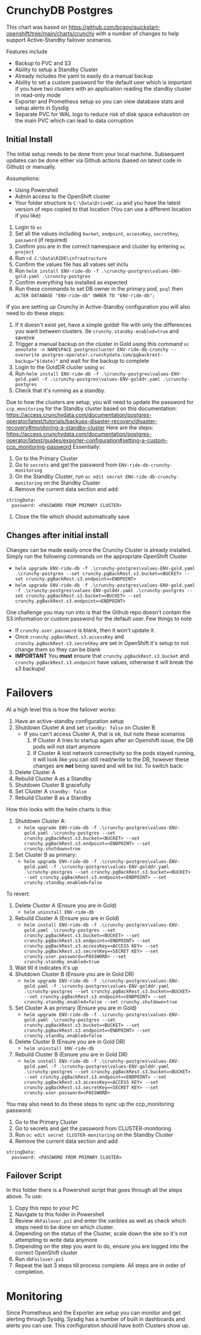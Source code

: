 # CrunchyDB Postgres

This chart was based on https://github.com/bcgov/quickstart-openshift/tree/main/charts/crunchy with a number of changes to help support Active-Standby failover scenarios.

Features include
- Backup to PVC and S3
- Ability to setup a Standby Cluster
- Already includes the yaml to easily do a manual backup
- Ability to set a custom password for the default user which is important if you have two clusters with an application reading the standby cluster in read-only mode
- Exporter and Prometheus setup so you can view database stats and setup alerts in Sysdig
- Separate PVC for WAL logs to reduce risk of disk space exhaustion on the main PVC which can lead to data corruption

## Initial Install
The initial setup needs to be done from your local machine. Subsequent updates can be done either via Github actions (based on latest code in Github) or manually.

Assumptions:
- Using Powershell
- Admin access to the OpenShift cluster
- Your folder structure is `C:\Data\DriveBC.ca` and you have the latest version of repo copied to that location (You can use a different location if you like)

1. Login to `oc` 
1. Set all the values including `bucket`, `endpoint`, `accessKey`, `secretKey`, `password` (if required)
1. Confirm you are in the correct namespace and cluster by entering `oc project`
1. Run `cd C:\Data\RIDE\infrastructure`
1. Confirm the values file has all values set inclu
1. Run `helm install ENV-ride-db -f .\crunchy-postgres\values-ENV-gold.yaml .\crunchy-postgres`
1. Confirm everything has installed as expected
1. Run these commands to set DB owner in the primary pod, `psql` then `ALTER DATABASE "ENV-ride-db" OWNER TO "ENV-ride-db";`

If you are setting up Crunchy in Active-Standby configuration you will also need to do these steps:
1. If it doesn't exist yet, have a simple golddr file with only the differences you want between clusters. (Ie `crunchy.standby.enabled=true` and save)ve
1. Trigger a manual backup on the cluster in Gold using this command `oc annotate -n NAMESPACE postgrescluster ENV-ride-db-crunchy --overwrite postgres-operator.crunchydata.com/pgbackrest-backup="$(date)"` and wait for the backup to complete
1. Login to the GoldDR cluster using `oc`
1. Run `helm install ENV-ride-db -f .\crunchy-postgres\values-ENV-gold.yaml -f .\crunchy-postgres\values-ENV-golddr.yaml .\crunchy-postgres`
1. Check that it's running as a standby.

Due to how the clusters are setup, you will need to update the password for `ccp_monitoring` for the Standby cluster based on this documentation: https://access.crunchydata.com/documentation/postgres-operator/latest/tutorials/backups-disaster-recovery/disaster-recovery#monitoring-a-standby-cluster
Here are the steps: https://access.crunchydata.com/documentation/postgres-operator/latest/guides/exporter-configuration#setting-a-custom-ccp_monitoring-password
Essentially:
1. Go to the Primary Cluster
1. Go to `secrets` and get the password from `ENV-ride-db-crunchy-monitoring`
1. On the Standby Cluster, run `oc edit secret ENV-ride-db-crunchy-monitoring` on the Standby Cluster
1. Remove the current data section and add:
```
stringData:
  password: <PASSWORD FROM PRIMARY CLUSTER>
```
1. Close the file which should automatically save

## Changes after initial install
Changes can be made easily once the Crunchy Cluster is already installed. Simply run the following commands on the appropriate OpenShift Cluster
- `helm upgrade ENV-ride-db -f .\crunchy-postgres\values-ENV-gold.yaml .\crunchy-postgres --set crunchy.pgBackRest.s3.bucket=<BUCKET> --set crunchy.pgBackRest.s3.endpoint=<ENDPOINT>`
- `helm upgrade ENV-ride-db -f .\crunchy-postgres\values-ENV-gold.yaml -f .\crunchy-postgres\values-ENV-golddr.yaml .\crunchy-postgres --set crunchy.pgBackRest.s3.bucket=<BUCKET> --set crunchy.pgBackRest.s3.endpoint=<ENDPOINT>`

One challenge you may run into is that the Github repo doesn't contain the S3 information or custom password for the default user. Few things to note
- If `crunchy.user.password` is blank, then it won't update it.
- Once `crunchy.pgBackRest.s3.accessKey` and `crunchy.pgBackRest.s3.secretKey` are set in OpenShift it's setup to not change them so they can be blank
- **IMPORTANT** You **must** ensure that `crunchy.pgBackRest.s3.bucket` and `crunchy.pgBackRest.s3.endpoint` have values, otherwise it will break the s3 backups!


# Failovers
At a high level this is how the failover works:
1. Have an active-standby configuration setup
1. Shutdown Cluster A and set `standby: false` on Cluster B
    - If you can't access Cluster A, that is ok, but note these scenarios
        1. If Cluster A tries to startup again after an Openshift issue, the DB pods will not start anymore
        1. If Cluster A lost network connectivity so the pods stayed running, it will look like you can still read/write to the DB, however these changes are **not** being saved and will be list.
To switch back:
1. Delete Cluster A
1. Rebuild Cluster A as a Standby
1. Shutdown Cluster B gracefully
1. Set Cluster A `standby: false`
1. Rebuild Cluster B as a Standby

How this looks with the helm charts is this:
1. Shutdown Cluster A:
    - `helm upgrade ENV-ride-db -f .\crunchy-postgres\values-ENV-gold.yaml .\crunchy-postgres --set crunchy.pgBackRest.s3.bucket=<BUCKET> --set crunchy.pgBackRest.s3.endpoint=<ENDPOINT> --set crunchy.shutdown=true`
1. Set Cluster B as primary:
    - `helm upgrade ENV-ride-db -f .\crunchy-postgres\values-ENV-gold.yaml -f .\crunchy-postgres\values-ENV-golddr.yaml .\crunchy-postgres --set crunchy.pgBackRest.s3.bucket=<BUCKET> --set crunchy.pgBackRest.s3.endpoint=<ENDPOINT> --set crunchy.standby.enabled=false`

To revert:
1. Delete Cluster A (Ensure you are in Gold)
    - `helm uninstall ENV-ride-db`
1. Rebuild Cluster A (Ensure you are in Gold)
    - `helm install ENV-ride-db -f .\crunchy-postgres\values-ENV-gold.yaml .\crunchy-postgres --set crunchy.pgBackRest.s3.bucket=<BUCKET> --set crunchy.pgBackRest.s3.endpoint=<ENDPOINT> --set crunchy.pgBackRest.s3.accessKey=<ACCESS KEY> --set crunchy.pgBackRest.s3.secretKey=<SECRET KEY> --set crunchy.user.password=<PASSWORD> --set crunchy.standby.enabled=true`
1. Wait till it indicates it's up
1. Shutdown Cluster B (Ensure you are in Gold DR)
    - `helm upgrade ENV-ride-db -f .\crunchy-postgres\values-ENV-gold.yaml -f .\crunchy-postgres\values-ENV-golddr.yaml .\crunchy-postgres --set crunchy.pgBackRest.s3.bucket=<BUCKET> --set crunchy.pgBackRest.s3.endpoint=<ENDPOINT> --set crunchy.standby.enabled=false --set crunchy.shutdown=true`
1. Set Cluster A as primary (Ensure you are in Gold)
    - `helm upgrade ENV-ride-db -f .\crunchy-postgres\values-ENV-gold.yaml .\crunchy-postgres --set crunchy.pgBackRest.s3.bucket=<BUCKET> --set crunchy.pgBackRest.s3.endpoint=<ENDPOINT> --set crunchy.standby.enabled=false`
1. Delete Cluster B (Ensure you are in Gold DR)
    - `helm uninstall ENV-ride-db`
1. Rebuild Cluster B (Esnure you are in Gold DR)
    - `helm install ENV-ride-db -f .\crunchy-postgres\values-ENV-gold.yaml -f .\crunchy-postgres\values-ENV-golddr.yaml .\crunchy-postgres --set crunchy.pgBackRest.s3.bucket=<BUCKET> --set crunchy.pgBackRest.s3.endpoint=<ENDPOINT> --set crunchy.pgBackRest.s3.accessKey=<ACCESS KEY> --set crunchy.pgBackRest.s3.secretKey=<SECRET KEY> --set crunchy.user.password=<PASSWORD>`

You may also need to do these steps to sync up the ccp_monitoring password:
1. Go to the Primary Cluster
1. Go to secrets and get the password from CLUSTER-monitoring
1. Run `oc edit secret CLUSTER-monitoring` on the Standby Cluster
1. Remove the current data section and add:
```
stringData:
  password: <PASSWORD FROM PRIMARY CLUSTER>
```

## Failover Script
In this folder there is a Powershell script that goes through all the steps above. To use:
1. Copy this repo to your PC
1. Navigate to this folder in Powershell
1. Review `dbFailover.ps1` and enter the varibles as well as check which steps need to be done on which cluster.
1. Depending on the status of the Cluster, scale down the site so it's not attempting to write data anymore
1. Depending on the step you want to do, ensure you are logged into the correct OpenShift cluster
1. Run `dbFailover.ps1`
1. Repeat the last 3 steps till process complete. All steps are in order of completion.


# Monitoring
Since Prometheus and the Exporter are setup you can monitor and get alerting through Sysdig. Sysdig has a number of built in dashboards and alerts you can use.
This configuration should have both Clusters show up.

